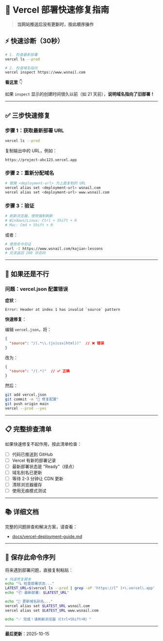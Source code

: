 # 🚀 Vercel 部署快速修复指南

> **当网站推送后没有更新时，按此顺序操作**

## ⚡ 快速诊断（30秒）

```bash
# 1. 检查最新部署
vercel ls --prod

# 2. 检查域名指向
vercel inspect https://www.wsnail.com
```

**看这里** 👇

如果 `inspect` 显示的创建时间很久以前（如 21 天前），**说明域名指向了旧部署！**

---

## ✅ 三步快速修复

### 步骤 1：获取最新部署 URL

```bash
vercel ls --prod
```

复制输出中的 URL，例如：
```
https://project-abc123.vercel.app
```

### 步骤 2：重新分配域名

```bash
# 替换 <deployment-url> 为上面复制的 URL
vercel alias set <deployment-url> wsnail.com
vercel alias set <deployment-url> www.wsnail.com
```

### 步骤 3：验证

```bash
# 刷新浏览器，使用强制刷新
# Windows/Linux: Ctrl + Shift + R
# Mac: Cmd + Shift + R
```

或者：

```bash
# 使用命令验证
curl -I https://www.wsnail.com/kajian-lessons
# 应该返回 200 状态码
```

---

## 🔧 如果还是不行

### 问题：vercel.json 配置错误

**症状**：
```
Error: Header at index 1 has invalid `source` pattern
```

**快速修复**：

编辑 `vercel.json`，将：
```json
{
  "source": "/(.*\\.(js|css|html))"  // ❌ 错误
}
```

改为：
```json
{
  "source": "/(.*)"  // ✅ 正确
}
```

然后：
```bash
git add vercel.json
git commit -m "🔧 修复配置"
git push origin main
vercel --prod --yes
```

---

## 📋 完整排查清单

如果快速修复不起作用，按此清单检查：

- [ ] 代码已推送到 GitHub
- [ ] Vercel 有新的部署记录
- [ ] 最新部署状态是 "Ready"（绿点）
- [ ] 域名别名已更新
- [ ] 等待 2-3 分钟让 CDN 更新
- [ ] 清除浏览器缓存
- [ ] 使用无痕模式测试

---

## 📚 详细文档

完整的问题排查和解决方案，请查看：
- [docs/vercel-deployment-guide.md](./docs/vercel-deployment-guide.md)

---

## 💾 保存此命令序列

将来遇到部署问题，直接复制粘贴：

```bash
# 快速修复脚本
echo "🔍 检查部署状态..."
LATEST_URL=$(vercel ls --prod | grep -oP 'https://[^ ]+\.vercel\.app' | head -1)
echo "📦 最新部署: $LATEST_URL"

echo "🔗 更新域名别名..."
vercel alias set $LATEST_URL wsnail.com
vercel alias set $LATEST_URL www.wsnail.com

echo "✅ 完成！请刷新浏览器（Ctrl+Shift+R）"
```

---

**最后更新**：2025-10-15

